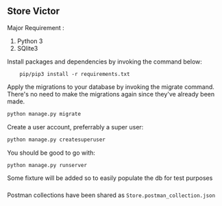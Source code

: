 ## Store Victor

Major Requirement :
1. Python 3
2. SQlite3

Install packages and dependencies by invoking the command below:
```
    pip/pip3 install -r requirements.txt
```

Apply the migrations to your database by invoking the migrate command. There's no need to make the migrations again since they've already been made.
```bash
python manage.py migrate
```

Create a user account, preferrably a super user:
```bash
python manage.py createsuperuser
```

You should be good to go with:
```bash
python manage.py runserver
```

Some fixture will be added so to easily populate the db for test purposes

###
Postman collections have been shared as `Store.postman_collection.json`


